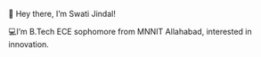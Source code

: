 👋 Hey there, I’m Swati Jindal!
 
 💻I’m B.Tech ECE sophomore from MNNIT Allahabad, interested in innovation.

<!---
Swatijindal08/Swatijindal08 is a ✨ special ✨ repository because its `README.md` (this file) appears on your GitHub profile.
You can click the Preview link to take a look at your changes.
--->
